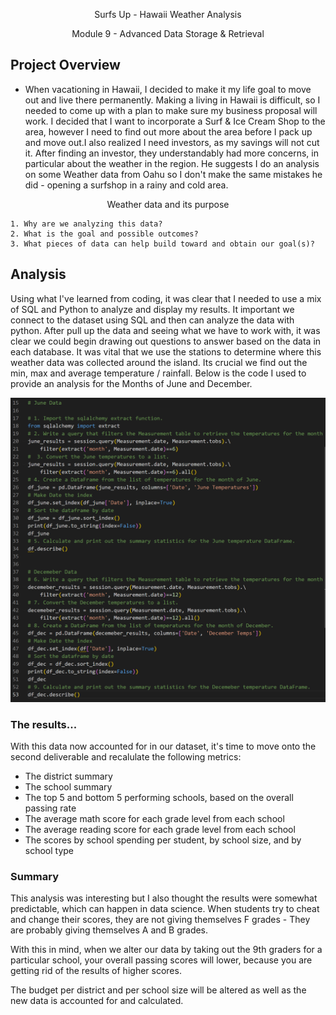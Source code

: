 <p align="center">
    Surfs Up - Hawaii Weather Analysis
</p>

<p align="center">
    Module 9 - Advanced Data Storage & Retrieval
</p>


##  **Project Overview**
- When vacationing in Hawaii, I decided to make it my life goal to move out and live there permanently. Making a living in Hawaii is difficult, so I needed to come up with a plan to make sure my business proposal will work. I decided that I want to incorporate a Surf & Ice Cream Shop to the area, however I need to find out more about the area before I pack up and move out.I also realized I need investors, as my savings will not cut it. After finding an investor, they understandably had more concerns, in particular about the weather in the region. He suggests I do an analysis on some Weather data from Oahu so I don't make the same mistakes he did - opening a surfshop in a rainy and cold area.

<p align="center">
     Weather data and its purpose
</p>

    1. Why are we analyzing this data?
    2. What is the goal and possible outcomes?
    3. What pieces of data can help build toward and obtain our goal(s)?


## **Analysis**
Using what I've learned from coding, it was clear that I needed to use a mix of SQL and Python to analyze and display my results. It important we connect to the dataset using SQL and then can analyze the data with python. After pull up the data and seeing what we have to work with, it was clear we could begin drawing out questions to answer based on the data in each database. It was vital that we use the stations to determine where this weather data was collected around the island. Its crucial we find out the min, max and average temperature / rainfall. Below is the code I used to provide an analysis for the Months of June and December.


<p align="center">
  <img src="https://github.com/lawnshogan/surfs_up/blob/main/Code%20Screenshot.png" width="700"/>
</p>


### **The results...**

With this data now accounted for in our dataset, it's time to move onto the second deliverable and recalulate the following metrics:

- The district summary
- The school summary
- The top 5 and bottom 5 performing schools, based on the overall passing rate
- The average math score for each grade level from each school
- The average reading score for each grade level from each school
- The scores by school spending per student, by school size, and by school type






### **Summary**

This analysis was interesting but I also thought the results were somewhat predictable, which can happen in data science. When students try to cheat and change their scores, they are not giving themselves F grades - They are probably giving themselves A and B grades. 

With this in mind, when we alter our data by taking out the 9th graders for a particular school, your overall passing scores will lower, because you are getting rid of the results of higher scores.

The budget per district and per school size will be altered as well as the new data is accounted for and calculated.
